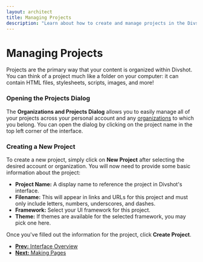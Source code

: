 ```yaml
---
layout: architect
title: Managing Projects
description: "Learn about how to create and manage projects in the Divshot interface."
---
```


# Managing Projects

<p class='lead'>Projects are the primary way that your content is organized within Divshot. You can think of a project much like a folder on your computer: it can contain HTML files, stylesheets, scripts, images, and more!</p>

### Opening the Projects Dialog

The **Organizations and Projects Dialog** allows you to easily manage all of your projects across your personal account and any [organizations](/guides/organizations.html) to which you belong. You can open the dialog by clicking on the project name in the top left corner of the interface.

### Creating a New Project

To create a new project, simply click on **New Project** after selecting the desired account or organization. You will now need to provide some basic information about the project:

* **Project Name:** A display name to reference the project in Divshot's interface.
* **Filename:** This will appear in links and URLs for this project and must only include letters, numbers, underscores, and dashes.
* **Framework:** Select your UI framework for this project.
* **Theme:** If themes are available for the selected framework, you may pick one here.

Once you've filled out the information for the project, click **Create Project**. 

<ul class="pager">
  <li><a href="/architect/guides/overview"><b>Prev:</b> Interface Overview</a></li>
  <li><a href="/architect/guides/pages"><b>Next:</b> Making Pages</a></li>
</ul>